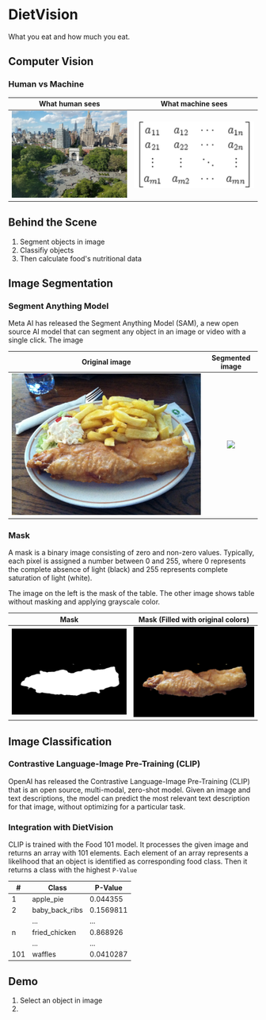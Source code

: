 # DietVision

What you eat and how much you eat. 

## Computer Vision

### Human vs Machine

What human sees             |  What machine sees
:-------------------------:|:-------------------------:
![](./images/wasq.jpeg)  |  ![](./images/matrix.png)

## Behind the Scene

1. Segment objects in image
2. Classifiy objects
3. Then calculate food's nutritional data

## Image Segmentation

### Segment Anything Model

Meta AI has released the Segment Anything Model (SAM), a new open source AI model that can segment any object in an image or video with a single click.
The image 

Original image             |  Segmented image
:-------------------------:|:-------------------------:
![](../apps/images/fish_chips.jpg)  |  ![](./images/annotated_image.png)

### Mask

A mask is a binary image consisting of zero and non-zero values.
Typically, each pixel is assigned a number between 0 and 255, where 0 represents the complete absence of light (black) and 255 represents complete saturation of light (white).

The image on the left is the mask of the table. The other image shows table without masking and applying grayscale color.

Mask             |  Mask (Filled with original colors)
:-------------------------:|:-------------------------:
![](./images/classification_mask_fried_fish.jpg)  |  ![](./images/classification_unmask_fried_fish.jpg)

## Image Classification

### Contrastive Language-Image Pre-Training (CLIP)

OpenAI has released the Contrastive Language-Image Pre-Training (CLIP) that is an open source, multi-modal, zero-shot model. Given an image and text descriptions, the model can predict the most relevant text description for that image, without optimizing for a particular task.

### Integration with DietVision

CLIP is trained with the Food 101 model. It processes the given image and returns an array with 101 elements. Each element of an array represents a likelihood that an object is identified as corresponding food class. Then it returns a class with the highest `P-Value`

| #   | Class          | P-Value |
|-----|----------------|---------|
| 1   | apple_pie      | 0.044355|
| 2   | baby_back_ribs | 0.1569811|
|     | ...            |   ...   |
| n   | fried_chicken  | 0.868926|
|     | ...            |   ...   |
| 101 | waffles        | 0.0410287 |

## Demo

1. Select an object in image
2. 
